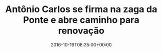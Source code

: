 ---
layout: post
title: "Antônio Carlos se firma na zaga da Ponte e abre caminho para renovação "
date: 2016-10-19T08:35:00+00:00
external_link: "http://globoesporte.globo.com/sp/campinas-e-regiao/futebol/times/ponte-preta/noticia/2016/10/antonio-carlos-se-firma-na-zaga-da-ponte-e-abre-caminho-para-renovacao.html"
categories: news "globo.com"
---
